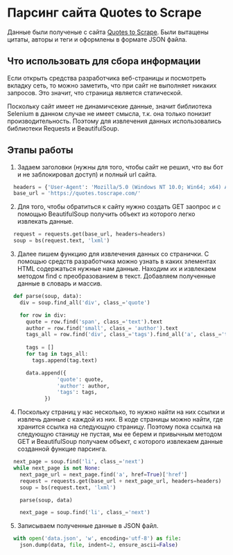 # Парсинг сайта Quotes to Scrape
Данные были полученые с сайта [Quotes to Scrape](https://quotes.toscrape.com/). Были вытащены цитаты, авторы и теги и оформлены в формате JSON файла.

## Что использовать для сбора информации
Если открыть средства разработчика веб-страницы и посмотреть вкладку сеть, то можно заметить, что при сайт не выполняет никаких запросов. Это значит, что страница является статической. 

Поскольку сайт имеет не динамичсекие данные, значит библиотека Selenium в данном случае не имеет смысла, т.к. она только понизит производительность. Поэтому для извлечения данных использовались библиотеки Requests и BeautifulSoup.

## Этапы работы
1. Задаем заголовки (нужны для того, чтобы сайт не решил, что вы бот и не заблокировал доступ) и полный url сайта.
```python
  headers = {'User-Agent': 'Mozilla/5.0 (Windows NT 10.0; Win64; x64) AppleWebKit/537.36 (KHTML, like Gecko) Chrome/72.0.3626.119 Safari/537.36'}
  base_url = 'https://quotes.toscrape.com/'
```
2. Для того, чтобы обратиться к сайту нужно создать GET заопрос и с помощью BeautifulSoup получить объект из которого легко извлекать данные.
```python
  request = requests.get(base_url, headers=headers)
  soup = bs(request.text, 'lxml')
```
3. Далее пишем функцию для извлечения данных со странички. С помощью средств разработчика можно узнать в каких элементах HTML содержаться нужные нам данные. Находим их и извлекаем методом find с преобразованием в текст. Добавляем полученные данные в словарь и массив.
```python
  def parse(soup, data):
    div = soup.find_all('div', class_='quote')

    for row in div:
      quote = row.find('span', class_='text').text
      author = row.find('small', class_= 'author').text
      tags_all = row.find('div', class_='tags').find_all('a', class_='tag')
        
      tags = []
      for tag in tags_all:
        tags.append(tag.text)

      data.append({
                'quote': quote,
                'author': author,
                'tags': tags,
            })
```
4. Поскольку страниц у нас несколько, то нужно найти на них ссылки и извлечь данные с каждой из них. В коде страницы можно найти, где хранится ссылка на следующую страницу. Поэтому пока ссылка на следующую станицу не пустая, мы ее берем и привычным методом GET и BeautifulSoup получаем объект, с которого извлекаем данные созданной функцие парсинга.
```python
  next_page = soup.find('li', class_='next')
  while next_page is not None:
    next_page_url = next_page.find('a', href=True)['href']
    request = requests.get(base_url + next_page_url, headers=headers)
    soup = bs(request.text, 'lxml')

    parse(soup, data)

    next_page = soup.find('li', class_='next')
```
5. Записываем полученные данные в JSON файл.
```python
  with open('data.json', 'w', encoding='utf-8') as file:
    json.dump(data, file, indent=2, ensure_ascii=False)
```
